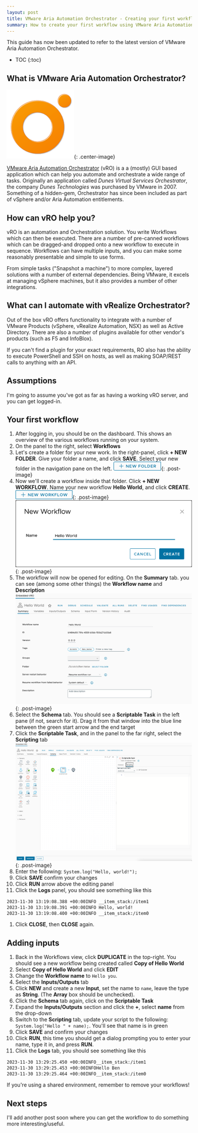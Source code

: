 ```yaml
---
layout: post
title: VMware Aria Automation Orchestrator - Creating your first workflow
summary: How to create your first workflow using VMware Aria Automation Orchestrator
---
```


<div class="info">This guide has now been updated to refer to the latest version of VMware Aria Automation Orchestrator.</div>

* TOC
{:toc}

## What is VMware Aria Automation Orchestrator?

![vROLogo](/assets/vro_logo.png){: .center-image}

[VMware Aria Automation Orchestrator](https://www.vmware.com/products/aria-automation-orchestrator.html) (vRO) is a a (mostly) GUI based application which can help you automate and orchestrate a wide range of tasks. Originally an application called _Dunes Virtual Services Orchestrator_, the company _Dunes Technologies_ was purchased by VMware in 2007. Something of a hidden-gem, Orchestrator has since been included as part of vSphere and/or Aria Automation entitlements.


## How can vRO help you?

vRO is an automation and Orchestration solution. You write Workflows which can then be executed. There are a number of pre-canned workflows which can be dragged-and dropped onto a new workflow to execute in sequence. Workflows can have multiple inputs, and you can make some reasonably presentable and simple to use forms.

From simple tasks ("Snapshot a machine") to more complex, layered solutions with a number of external dependencies. Being VMware, it excels at managing vSphere machines, but it also provides a number of other integrations.


## What can I automate with vRealize Orchestrator?

Out of the box vRO offers functionality to integrate with a number of VMware Products (vSphere, vRealize Automation, NSX) as well as Active Directory. There are also a number of plugins available for other vendor's products (such as F5 and InfoBlox).

If you can't find a plugin for your exact requirements, RO also has the ability to execute PowerShell and SSH on hosts, as well as making SOAP/REST calls to anything with an API.


## Assumptions

I'm going to assume you've got as far as having a working vRO server, and you can get logged-in.


## Your first workflow

1. After logging in, you should be on the dashboard. This shows an overview of the various workflows running on your system.
1. On the panel to the right, select **Workflows**
1. Let's create a folder for your new work. In the right-panel, click **+ NEW FOLDER**. Give your folder a name, and click **SAVE**. Select your new folder in the navigation pane on the left. 
![+ NEW FOLDER](/assets/guide-images/vro/vro-new-folder.png){: .post-image}
1. Now we'll create a workflow inside that folder. Click **+ NEW WORKFLOW**. Name your new workflow **Hello World**, and click **CREATE**.
![+ NEW WORKFLOW](/assets/guide-images/vro/vro-new-workflow.png){: .post-image}
![New workflow dialog](/assets/guide-images/vro/vro-new-workflow-dialog.png){: .post-image}
1. The workflow will now be opened for editing. On the **Summary** tab. you can see (among some other things) the **Workflow name** and **Description**
![Summary tab](/assets/guide-images/vro/vro-summary-tab.png){: .post-image}
1. Select the **Schema** tab. You should see a **Scriptable Task** in the left pane (if not, search for it). Drag it from that window into the blue line between the green start arrow and the end target
1. Click the **Scriptable Task**, and in the panel to the far right, select the **Scripting** tab
![Scripting tab](/assets/guide-images/vro/scripting-tab.png){: .post-image}
1. Enter the following: `System.log("Hello, world!");`
1. Click **SAVE** confirm your changes
1. Click **RUN** arrow above the editing panel
1. Click the **Logs** panel, you should see something like this
```
2023-11-30 13:19:08.388 +00:00INFO __item_stack:/item1
2023-11-30 13:19:08.391 +00:00INFO Hello, world!
2023-11-30 13:19:08.400 +00:00INFO __item_stack:/item0
```
1. Click **CLOSE**, then **CLOSE** again. 


## Adding inputs

1. Back in the Workflows view, click **DUPLICATE** in the top-right. You should see a new workflow being created called **Copy of Hello World**
1. Select **Copy of Hello World** and click **EDIT**
1. Change the **Workflow name** to `Hello you`.
1. Select the **Inputs/Outputs** tab
1. Click **NEW** and create a new **Input**, set the name to `name`, leave the type as **String**. (The **Array** box should be unchecked).
1. Click the **Schema** tab again, click on the **Scriptable Task**
1. Expand the **Inputs/Outputs** section and click the **+**, select **name** from the drop-down
1. Switch to the **Scripting** tab, update your script to the following: `System.log("Hello " + name);`. You'll see that name is in green 
1. Click **SAVE** and confirm your changes
1. Click **RUN**, this time you should get a dialog prompting you to enter your name, type it in, and press **RUN**.
1. Click the **Logs** tab, you should see something like this
```
2023-11-30 13:29:25.450 +00:00INFO__item_stack:/item1
2023-11-30 13:29:25.453 +00:00INFOHello Ben
2023-11-30 13:29:25.464 +00:00INFO__item_stack:/item0
```

<div class="tip">If you're using a shared environment, remember to remove your workflows!</div>

## Next steps


I'll add another post soon where you can get the workflow to do something more interesting/useful.